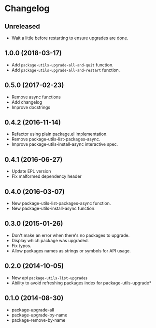 # Changelog

## Unreleased

- Wait a little before restarting to ensure upgrades are done.

## 1.0.0 (2018-03-17)

- Add `package-utils-upgrade-all-and-quit` function.
- Add `package-utils-upgrade-all-and-restart` function.

## 0.5.0 (2017-02-23)

- Remove async functions
- Add changelog
- Improve docstrings

## 0.4.2 (2016-11-14)

- Refactor using plain package.el implementation.
- Remove package-utils-list-packages-async.
- Improve package-utils-install-async interactive spec.

## 0.4.1 (2016-06-27)

- Update EPL version
- Fix malformed dependency header

## 0.4.0 (2016-03-07)

- New package-utils-list-packages-async function.
- New package-utils-install-async function.

## 0.3.0 (2015-01-26)

- Don't make an error when there's no packages to upgrade.
- Display which package was upgraded.
- Fix typos.
- Allow packages names as strings or symbols for API usage.

## 0.2.0 (2014-10-05)

- New api `package-utils-list-upgrades`
- Ability to avoid refreshing packages index for package-utils-upgrade*

## 0.1.0 (2014-08-30)

- package-upgrade-all
- package-upgrade-by-name
- package-remove-by-name
